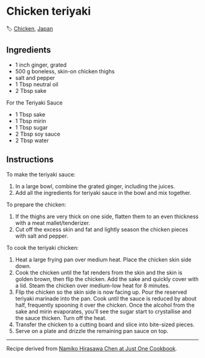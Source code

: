 # Chicken teriyaki

🏷  [Chicken](../ingredients/chicken.md), [Japan](../cuisines/japan.md)

## Ingredients

- 1 inch ginger, grated
- 500 g boneless, skin-on chicken thighs
- salt and pepper
- 1 Tbsp neutral oil
- 2 Tbsp sake

For the Teriyaki Sauce

- 1 Tbsp sake
- 1 Tbsp mirin
- 1 Tbsp sugar
- 2 Tbsp soy sauce
- 2 Tbsp water

## Instructions

To make the teriyaki sauce:

1. In a large bowl, combine the grated ginger, including the juices.
2. Add all the ingredients for teriyaki sauce in the bowl and mix together.

To prepare the chicken:

1. If the thighs are very thick on one side, flatten them to an even thickness with a meat mallet/tenderizer.
2. Cut off the excess skin and fat and lightly season the chicken pieces with salt and pepper.

To cook the teriyaki chicken:

1. Heat a large frying pan over medium heat. Place the chicken skin side down.
2. Cook the chicken until the fat renders from the skin and the skin is golden brown, then flip the chicken. Add the sake and quickly cover with a lid. Steam the chicken over medium-low heat for 8 minutes.
3. Flip the chicken so the skin side is now facing up. Pour the reserved teriyaki marinade into the pan. Cook until the sauce is reduced by about half, frequently spooning it over the chicken. Once the alcohol from the sake and mirin evaporates, you'll see the sugar start to crystallise and the sauce thicken. Turn off the heat.
6. Transfer the chicken to a cutting board and slice into bite-sized pieces. 
7. Serve on a plate and drizzle the remaining pan sauce on top.

---

Recipe derived from [Namiko Hirasawa Chen at Just One Cookbook](https://www.justonecookbook.com/chicken-teriyaki/).
